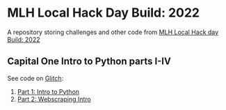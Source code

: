 # MLH Local Hack Day Build: 2022

A repository storing challenges and other code from [MLH Local Hack day Build: 2022](https://organize.mlh.io/participants/events/7191-local-hack-day-build-2022)

## Capital One Intro to Python parts I-IV

See code on [Glitch](https://glitch.com):

1. [Part 1: Intro to Python](https://glitch.com/edit/#!/melon-pickled-coffee)
2. [Part 2: Webscraping Intro](https://glitch.com/edit/#!/nettle-peat-wednesday)